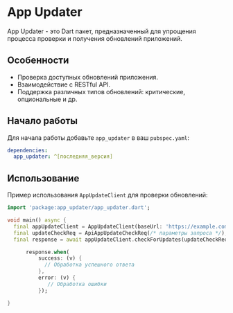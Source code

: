 # App Updater

App Updater - это Dart пакет, предназначенный для упрощения процесса проверки и получения обновлений приложений.

## Особенности

- Проверка доступных обновлений приложения.
- Взаимодействие с RESTful API.
- Поддержка различных типов обновлений: критические, опциональные и др.

## Начало работы

Для начала работы добавьте `app_updater` в ваш `pubspec.yaml`:

```yaml
dependencies:
  app_updater: ^[последняя_версия]
  ```

## Использование

Пример использования `AppUpdateClient` для проверки обновлений:

```dart
import 'package:app_updater/app_updater.dart';

void main() async {
  final appUpdateClient = AppUpdateClient(baseUrl: 'https://example.com/api');
  final updateCheckReq = ApiAppUpdateCheckReq(/* параметры запроса */);
  final response = await appUpdateClient.checkForUpdates(updateCheckReq);

      response.when(
          success: (v) {
            // Обработка успешного ответа
          },
          error: (v) {
             // Обработка ошибки
          });

}
```
